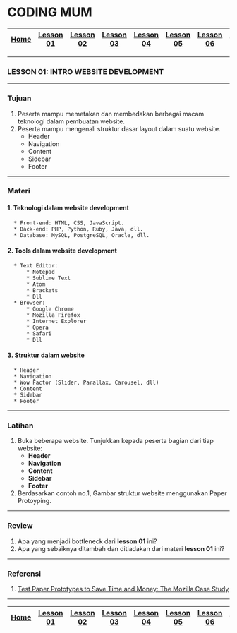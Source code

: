 # CODING MUM

| [Home][0] | [Lesson 01][1] | [Lesson 02][2] | [Lesson 03][3] | [Lesson 04][4] | [Lesson 05][5] | [Lesson 06][6] | [Lesson 07][7] | [Lesson 08][8] |
|:---------:|:--------------:|:--------------:|:--------------:|:--------------:|:--------------:|:--------------:|:----------------:|:--------------:|

---

### LESSON 01: INTRO WEBSITE DEVELOPMENT

---

### Tujuan
1. Peserta mampu memetakan dan membedakan berbagai macam teknologi dalam pembuatan website.
2. Peserta mampu mengenali struktur dasar layout dalam suatu website.
    * Header
    * Navigation
    * Content
    * Sidebar
    * Footer

---

### Materi

#### 1. Teknologi dalam website development
      * Front-end: HTML, CSS, JavaScript.
      * Back-end: PHP, Python, Ruby, Java, dll.
      * Database: MySQL, PostgreSQL, Oracle, dll.

#### 2. Tools dalam website development
      * Text Editor:
          * Notepad
          * Sublime Text
          * Atom
          * Brackets
          * Dll
      * Browser:
          * Google Chrome
          * Mozilla Firefox
          * Internet Explorer
          * Opera
          * Safari
          * Dll

#### 3. Struktur dalam website
      * Header
      * Navigation
      * Wow Factor (Slider, Parallax, Carousel, dll)
      * Content
      * Sidebar
      * Footer

---

### Latihan
1. Buka beberapa website. Tunjukkan kepada peserta bagian dari tiap website:
    * **Header**
    * **Navigation**
    * **Content**
    * **Sidebar**
    * **Footer**
2. Berdasarkan contoh no.1, Gambar struktur website menggunakan Paper Protoyping.

---

### Review
1. Apa yang menjadi bottleneck dari **lesson 01** ini?
2. Apa yang sebaiknya ditambah dan ditiadakan dari materi **lesson 01** ini?

---

### Referensi
1. [Test Paper Prototypes to Save Time and Money: The Mozilla Case Study](https://www.nngroup.com/articles/mozilla-paper-prototype/ "Test Paper Prototypes to Save Time and Money: The Mozilla Case Study")

---

| [Home][0] | [Lesson 01][1] | [Lesson 02][2] | [Lesson 03][3] | [Lesson 04][4] | [Lesson 05][5] | [Lesson 06][6] | [Lesson 07][7] | [Lesson 08][8] |
|:---------:|:--------------:|:--------------:|:--------------:|:--------------:|:--------------:|:--------------:|:----------------:|:--------------:|

[0]: README.md "Home"
[1]: lesson-01.md "Pengenalan Website Development"
[2]: lesson-02.md "HTML dan CSS Dasar"
[3]: lesson-03.md "Struktur Website"
[4]: lesson-04.md "Intro Framework"
[5]: lesson-05.md "Framework Lanjutan"
[6]: lesson-06.md "Personal Project"
[7]: lesson-07.md "Domain, Hosting dan Git"
[8]: lesson-08.md "Presentasi"
